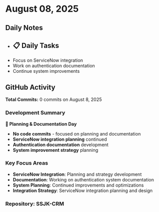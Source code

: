 ﻿# August 08, 2025

## Daily Notes

- ## 📋 Daily Tasks
- Focus on ServiceNow integration
- Work on authentication documentation
- Continue system improvements


## GitHub Activity

**Total Commits:** 0 commits on August 8, 2025

### Development Summary

**📅 Planning & Documentation Day**
- **No code commits** - focused on planning and documentation
- **ServiceNow integration planning** continued
- **Authentication documentation** development
- **System improvement strategy** planning

### Key Focus Areas
- **ServiceNow Integration**: Planning and strategy development
- **Documentation**: Working on authentication system documentation
- **System Planning**: Continued improvements and optimizations
- **Integration Strategy**: ServiceNow integration planning and design

### Repository: SSJK-CRM


